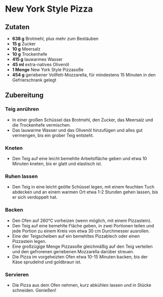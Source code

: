 # New York Style Pizza

## Zutaten
- **638 g** Brotmehl, plus mehr zum Bestäuben 
- **15 g** Zucker 
- **10 g** Meersalz 
- **10 g** Trockenhefe 
- **415 g** lauwarmes Wasser 
- **45 ml** extra-natives Olivenöl 
- **1 Menge** New York Style Pizzasoße 
- **454 g** geriebener Vollfett-Mozzarella, für mindestens 15 Minuten in den Gefrierschrank gelegt 

## Zubereitung 

### Teig anrühren
- In einer großen Schüssel das Brotmehl, den Zucker, das Meersalz und die Trockenhefe vermischen.
- Das lauwarme Wasser und das Olivenöl hinzufügen und alles gut vermengen, bis ein grober Teig entsteht.

### Kneten
- Den Teig auf eine leicht bemehlte Arbeitsfläche geben und etwa 10 Minuten kneten, bis er glatt und elastisch ist.

### Ruhen lassen
- Den Teig in eine leicht geölte Schüssel legen, mit einem feuchten Tuch abdecken und an einem warmen Ort etwa 1-2 Stunden gehen lassen, bis er sich verdoppelt hat.

### Backen
- Den Ofen auf 260°C vorheizen (wenn möglich, mit einem Pizzastein). 
- Den Teig auf eine bemehlte Fläche geben, in zwei Portionen teilen und jede Portion zu einem Kreis von etwa 30 cm Durchmesser ausrollen.
- Eine der Teigscheiben auf ein bemehltes Pizzablech oder einen Pizzastein legen.
- Eine großzügige Menge Pizzasoße gleichmäßig auf den Teig verteilen und den gefrorenen geriebenen Mozzarella darüber streuen.
- Die Pizza im vorgeheizten Ofen etwa 10-15 Minuten backen, bis der Käse sprudelnd und goldbraun ist.

### Servieren
- Die Pizza aus dem Ofen nehmen, kurz abkühlen lassen und in Stücke schneiden. Genießen!
